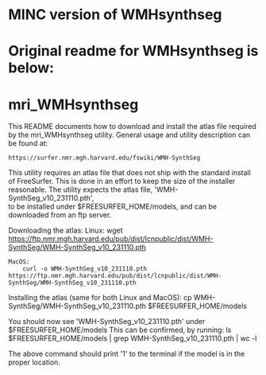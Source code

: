 # MINC version of WMHsynthseg


# Original readme for WMHsynthseg is below:
# mri_WMHsynthseg

This README documents how to download and install the atlas file required by the
mri_WMHsynthseg utility. General usage and utility description can be found at:
    
    https://surfer.nmr.mgh.harvard.edu/fswiki/WMH-SynthSeg

This utility requires an atlas file that does not ship with the standard install
of FreeSurfer. This is done in an effort to keep the size of the installer
reasonable. The utility expects the atlas file, 'WMH-SynthSeg_v10_231110.pth',  
to be installed under $FREESURFER_HOME/models, and can be downloaded from an ftp
server.

Downloading the atlas:
    Linux:
        wget https://ftp.nmr.mgh.harvard.edu/pub/dist/lcnpublic/dist/WMH-SynthSeg/WMH-SynthSeg_v10_231110.pth 

    MacOS:
        curl -o WMH-SynthSeg_v10_231110.pth https://ftp.nmr.mgh.harvard.edu/pub/dist/lcnpublic/dist/WMH-SynthSeg/WMH-SynthSeg_v10_231110.pth 

Installing the atlas (same for both Linux and MacOS):
    cp WMH-SynthSeg/WMH-SynthSeg_v10_231110.pth $FREESURFER_HOME/models

You should now see 'WMH-SynthSeg_v10_231110.pth' under $FREESURFER_HOME/models
This can be confirmed, by running:
    ls $FREESURFER_HOME/models | grep WMH-SynthSeg_v10_231110.pth | wc -l

The above command should print '1' to the terminal if the model is in the proper
location.